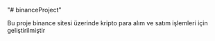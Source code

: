 "# binanceProject" 

Bu proje binance sitesi üzerinde kripto para alım ve satım işlemleri için geliştirilmiştir